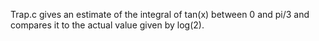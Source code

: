 Trap.c gives an estimate of the integral of tan(x) between 0 and pi/3 and compares it to the actual value given by log(2).
